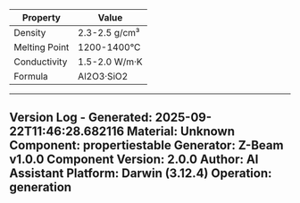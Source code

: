 | Property | Value |
|----------|-------|
| Density | 2.3-2.5 g/cm³ |
| Melting Point | 1200-1400°C |
| Conductivity | 1.5-2.0 W/m·K |
| Formula | Al2O3·SiO2 |


---
Version Log - Generated: 2025-09-22T11:46:28.682116
Material: Unknown
Component: propertiestable
Generator: Z-Beam v1.0.0
Component Version: 2.0.0
Author: AI Assistant
Platform: Darwin (3.12.4)
Operation: generation
---